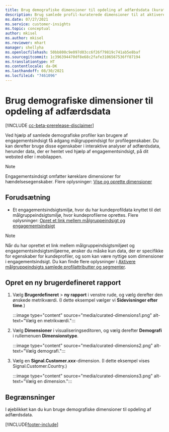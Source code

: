 ```yaml
---
title: Brug demografiske dimensioner til opdeling af adfærdsdata (kuraterede dimensioner)
description: Brug samlede profil-kuraterede dimensioner til at aktivere målgruppeindsigt i egenskaber for kundeprofiler.
ms.date: 07/27/2021
ms.service: customer-insights
ms.topic: conceptual
author: mkisel
ms.author: mkisel
ms.reviewer: mhart
manager: shellyha
ms.openlocfilehash: 50bb800c9e097d03cc6f26f79819c741ab5e8baf
ms.sourcegitcommit: 1c396394470df8e68c2fafe3106567536ff87194
ms.translationtype: HT
ms.contentlocale: da-DK
ms.lasthandoff: 08/30/2021
ms.locfileid: "7461096"
---
```

# <a name="use-demographic-dimensions-for-splitting-behavioral-data"></a>Brug demografiske dimensioner til opdeling af adfærdsdata

[!INCLUDE [cc-beta-prerelease-disclaimer](includes/cc-beta-prerelease-disclaimer.md)]

Ved hjælp af samlede demografiske profiler kan brugere af engagementsindsigt få adgang målgruppeindsigt for profilegenskaber. Du kan derefter bruge disse egenskaber i interaktive analyser af adfærdsdata, herunder data, der er hentet ved hjælp af engagementsindsigt, på dit websted eller i mobilappen.

>[!NOTE]
> Engagementsindsigt omfatter køreklare dimensioner for hændelsesegenskaber. Flere oplysninger: [Vise og oprette dimensioner](dimensions.md)

## <a name="prerequisite"></a>Forudsætning

- Et engagementsindsigtsmiljø, hvor du har kundeprofildata knyttet til det målgruppeindsigtsmiljø, hvor kundeprofilerne oprettes. Flere oplysninger: [Opret et link mellem målgruppeindsigt og engagementsindsigt](integrate-audience-insights-engagement-insights.md)

> [!NOTE]
> Når du har oprettet et link mellem målgruppeindsigtsmiljøet og engagementsindsigtsmiljøerne, ønsker du måske kun data, der er specifikke for egenskaber for kundeprofiler, og som kan være nyttige som dimensioner i engagementsindsigt. Du kan finde flere oplysninger i [Aktivere målgruppeindsigts samlede profilattributter og segmenter](integrate-audience-insights-engagement-insights.md#enable-audience-insights-unified-profiles-attributes-and-segments).<!--note from editor: Suggested. -->

## <a name="create-a-new-custom-report"></a>Opret en ny brugerdefineret rapport

1. Vælg **Brugerdefineret** > **ny rapport** i venstre rude, og vælg derefter den ønskede metrikværdi. (I dette eksempel vælger vi **Sidevisninger efter time**.)

    :::image type="content" source="media/curated-dimensions1.png" alt-text="Vælg en metrikværdi.":::

2. Vælg **Dimensioner** i visualiseringseditoren, og vælg derefter **Demografi** i rullemenuen **Dimensionstype**.

    :::image type="content" source="media/curated-dimensions2.png" alt-text="Vælg demografi.":::

3. Vælg en **Signal.Customer.*xxx***-dimension. (I dette eksempel vises Signal.Customer.Country.)

    :::image type="content" source="media/curated-dimensions3.png" alt-text="Vælg en dimension.":::
  
## <a name="limitations"></a>Begrænsninger

I øjeblikket kan du kun bruge demografiske dimensioner til opdeling af adfærdsdata.


[!INCLUDE[footer-include](../includes/footer-banner.md)]
